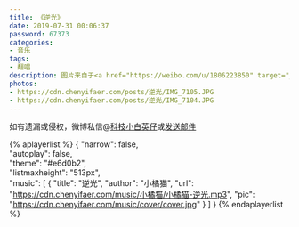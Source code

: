 ```yaml
---
title: 《逆光》
date: 2019-07-31 00:06:37
password: 67373
categories:
- 音乐
tags:
- 翻唱
description: 图片来自于<a href="https://weibo.com/u/1806223850" target="_blank">萝菽菽</a>
photos:
- https://cdn.chenyifaer.com/posts/逆光/IMG_7105.JPG
- https://cdn.chenyifaer.com/posts/逆光/IMG_7104.JPG
---
```


如有遗漏或侵权，微博私信@<a href="https://weibo.com/kjxbyz" target="_blank">科技小白英仔</a>或<a href="mailto:me@chenyifaer.com" target="_blank">发送邮件</a>

{% aplayerlist %}
{
    "narrow": false,                          
    "autoplay": false,                         
    "theme": "#e6d0b2",	  
    "listmaxheight": "513px",                    
    "music": [
        {
            "title": "逆光",
            "author": "小橘猫",
            "url": "https://cdn.chenyifaer.com/music/小橘猫/小橘猫-逆光.mp3",
            "pic": "https://cdn.chenyifaer.com/music/cover/cover.jpg"
        }
    ]
}
{% endaplayerlist %}
